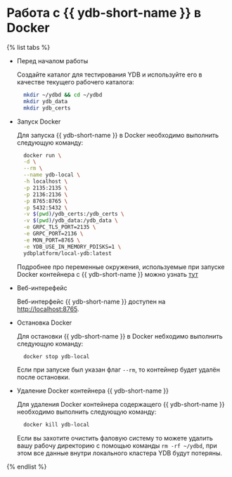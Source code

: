 # Работа с {{ ydb-short-name }} в Docker

{% list tabs %}

- Перед началом работы

    Создайте каталог для тестирования YDB и используйте его в качестве текущего рабочего каталога:

    ```bash
      mkdir ~/ydbd && cd ~/ydbd
      mkdir ydb_data
      mkdir ydb_certs
    ```

- Запуск Docker

    Для запуска {{ ydb-short-name }} в Docker необходимо выполнить следующую команду:

    ```bash
      docker run \
      -d \
      --rm \
      --name ydb-local \
      -h localhost \
      -p 2135:2135 \
      -p 2136:2136 \
      -p 8765:8765 \
      -p 5432:5432 \
      -v $(pwd)/ydb_certs:/ydb_certs \
      -v $(pwd)/ydb_data:/ydb_data \
      -e GRPC_TLS_PORT=2135 \
      -e GRPC_PORT=2136 \
      -e MON_PORT=8765 \
      -e YDB_USE_IN_MEMORY_PDISKS=1 \
      ydbplatform/local-ydb:latest
    ```
    
    Подробнее про переменные окружения, используемые при запуске Docker контейнера с {{ ydb-short-name }} можно узнать [тут](environment.md)

- Веб-интерефейс

    Веб-интерфейс  {{ ydb-short-name }} доступен на [http://localhost:8765⁠](http://localhost:8765⁠).

- Остановка Docker

    Для остановки {{ ydb-short-name }} в Docker небходимо выполнить следующую команду:

    ```bash
      docker stop ydb-local
    ```

    Если при запуске был указан флаг `--rm`, то контейнер будет удалён после остановки.

- Удаление Docker контейнера {{ ydb-short-name }}

    Для удаления Docker контейнера содержащего {{ ydb-short-name }} необходимо выполнить следующую команду:

    ```bash
      docker kill ydb-local
    ```

    Если вы захотите очистить фаловую систему то можете удалить вашу рабочу директорию с помощью команды `rm -rf ~/ydbd`, при этом все данные внутри локального кластера YDB будут потеряны.


{% endlist %}
